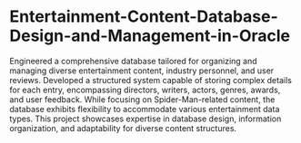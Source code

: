 # Entertainment-Content-Database-Design-and-Management-in-Oracle
Engineered a comprehensive database tailored for organizing and managing diverse entertainment content, industry personnel, and user reviews. Developed a structured system capable of storing complex details for each entry, encompassing directors, writers, actors, genres, awards, and user feedback. While focusing on Spider-Man-related content, the database exhibits flexibility to accommodate various entertainment data types. This project showcases expertise in database design, information organization, and adaptability for diverse content structures.


